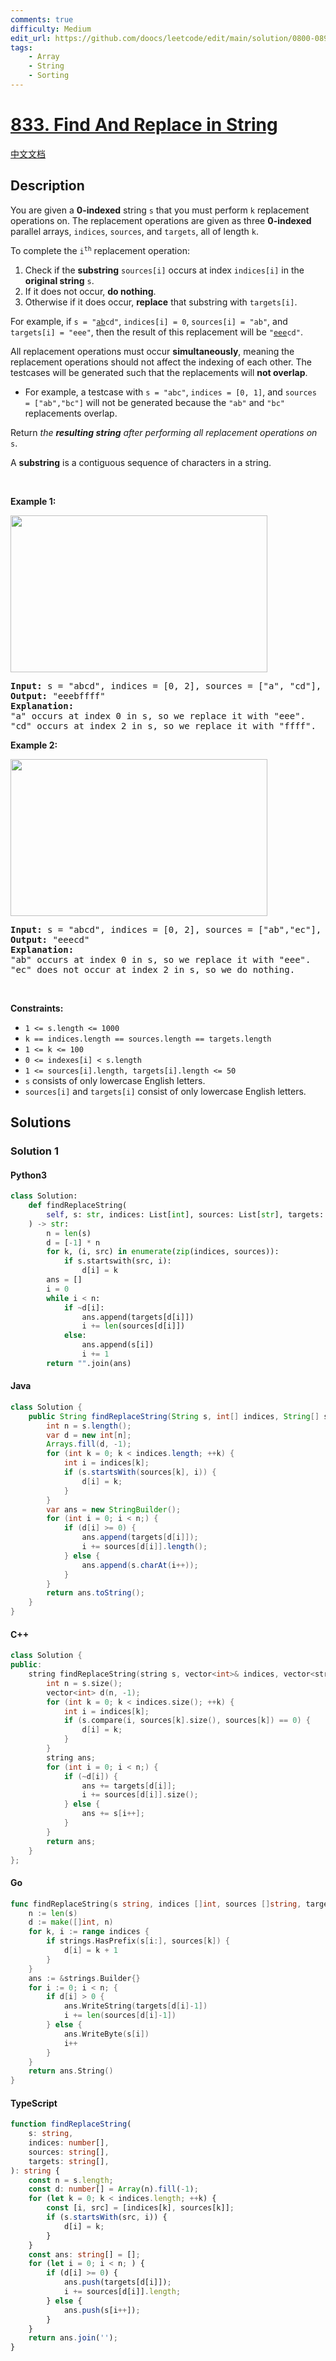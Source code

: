 ```yaml
---
comments: true
difficulty: Medium
edit_url: https://github.com/doocs/leetcode/edit/main/solution/0800-0899/0833.Find%20And%20Replace%20in%20String/README_EN.md
tags:
    - Array
    - String
    - Sorting
---
```


<!-- problem:start -->

# [833. Find And Replace in String](https://leetcode.com/problems/find-and-replace-in-string)

[中文文档](/solution/0800-0899/0833.Find%20And%20Replace%20in%20String/README.md)

## Description

<!-- description:start -->

<p>You are given a <strong>0-indexed</strong> string <code>s</code> that you must perform <code>k</code> replacement operations on. The replacement operations are given as three <strong>0-indexed</strong> parallel arrays, <code>indices</code>, <code>sources</code>, and <code>targets</code>, all of length <code>k</code>.</p>

<p>To complete the <code>i<sup>th</sup></code> replacement operation:</p>

<ol>
	<li>Check if the <strong>substring</strong> <code>sources[i]</code> occurs at index <code>indices[i]</code> in the <strong>original string</strong> <code>s</code>.</li>
	<li>If it does not occur, <strong>do nothing</strong>.</li>
	<li>Otherwise if it does occur, <strong>replace</strong> that substring with <code>targets[i]</code>.</li>
</ol>

<p>For example, if <code>s = &quot;<u>ab</u>cd&quot;</code>, <code>indices[i] = 0</code>, <code>sources[i] = &quot;ab&quot;</code>, and <code>targets[i] = &quot;eee&quot;</code>, then the result of this replacement will be <code>&quot;<u>eee</u>cd&quot;</code>.</p>

<p>All replacement operations must occur <strong>simultaneously</strong>, meaning the replacement operations should not affect the indexing of each other. The testcases will be generated such that the replacements will <strong>not overlap</strong>.</p>

<ul>
	<li>For example, a testcase with <code>s = &quot;abc&quot;</code>, <code>indices = [0, 1]</code>, and <code>sources = [&quot;ab&quot;,&quot;bc&quot;]</code> will not be generated because the <code>&quot;ab&quot;</code> and <code>&quot;bc&quot;</code> replacements overlap.</li>
</ul>

<p>Return <em>the <strong>resulting string</strong> after performing all replacement operations on </em><code>s</code>.</p>

<p>A <strong>substring</strong> is a contiguous sequence of characters in a string.</p>

<p>&nbsp;</p>
<p><strong class="example">Example 1:</strong></p>
<img alt="" src="https://fastly.jsdelivr.net/gh/doocs/leetcode@main/solution/0800-0899/0833.Find%20And%20Replace%20in%20String/images/833-ex1.png" style="width: 411px; height: 251px;" />
<pre>
<strong>Input:</strong> s = &quot;abcd&quot;, indices = [0, 2], sources = [&quot;a&quot;, &quot;cd&quot;], targets = [&quot;eee&quot;, &quot;ffff&quot;]
<strong>Output:</strong> &quot;eeebffff&quot;
<strong>Explanation:</strong>
&quot;a&quot; occurs at index 0 in s, so we replace it with &quot;eee&quot;.
&quot;cd&quot; occurs at index 2 in s, so we replace it with &quot;ffff&quot;.
</pre>

<p><strong class="example">Example 2:</strong></p>
<img alt="" src="https://fastly.jsdelivr.net/gh/doocs/leetcode@main/solution/0800-0899/0833.Find%20And%20Replace%20in%20String/images/833-ex2-1.png" style="width: 411px; height: 251px;" />
<pre>
<strong>Input:</strong> s = &quot;abcd&quot;, indices = [0, 2], sources = [&quot;ab&quot;,&quot;ec&quot;], targets = [&quot;eee&quot;,&quot;ffff&quot;]
<strong>Output:</strong> &quot;eeecd&quot;
<strong>Explanation:</strong>
&quot;ab&quot; occurs at index 0 in s, so we replace it with &quot;eee&quot;.
&quot;ec&quot; does not occur at index 2 in s, so we do nothing.
</pre>

<p>&nbsp;</p>
<p><strong>Constraints:</strong></p>

<ul>
	<li><code>1 &lt;= s.length &lt;= 1000</code></li>
	<li><code>k == indices.length == sources.length == targets.length</code></li>
	<li><code>1 &lt;= k &lt;= 100</code></li>
	<li><code>0 &lt;= indexes[i] &lt; s.length</code></li>
	<li><code>1 &lt;= sources[i].length, targets[i].length &lt;= 50</code></li>
	<li><code>s</code> consists of only lowercase English letters.</li>
	<li><code>sources[i]</code> and <code>targets[i]</code> consist of only lowercase English letters.</li>
</ul>

<!-- description:end -->

## Solutions

<!-- solution:start -->

### Solution 1

<!-- tabs:start -->

#### Python3

```python
class Solution:
    def findReplaceString(
        self, s: str, indices: List[int], sources: List[str], targets: List[str]
    ) -> str:
        n = len(s)
        d = [-1] * n
        for k, (i, src) in enumerate(zip(indices, sources)):
            if s.startswith(src, i):
                d[i] = k
        ans = []
        i = 0
        while i < n:
            if ~d[i]:
                ans.append(targets[d[i]])
                i += len(sources[d[i]])
            else:
                ans.append(s[i])
                i += 1
        return "".join(ans)
```

#### Java

```java
class Solution {
    public String findReplaceString(String s, int[] indices, String[] sources, String[] targets) {
        int n = s.length();
        var d = new int[n];
        Arrays.fill(d, -1);
        for (int k = 0; k < indices.length; ++k) {
            int i = indices[k];
            if (s.startsWith(sources[k], i)) {
                d[i] = k;
            }
        }
        var ans = new StringBuilder();
        for (int i = 0; i < n;) {
            if (d[i] >= 0) {
                ans.append(targets[d[i]]);
                i += sources[d[i]].length();
            } else {
                ans.append(s.charAt(i++));
            }
        }
        return ans.toString();
    }
}
```

#### C++

```cpp
class Solution {
public:
    string findReplaceString(string s, vector<int>& indices, vector<string>& sources, vector<string>& targets) {
        int n = s.size();
        vector<int> d(n, -1);
        for (int k = 0; k < indices.size(); ++k) {
            int i = indices[k];
            if (s.compare(i, sources[k].size(), sources[k]) == 0) {
                d[i] = k;
            }
        }
        string ans;
        for (int i = 0; i < n;) {
            if (~d[i]) {
                ans += targets[d[i]];
                i += sources[d[i]].size();
            } else {
                ans += s[i++];
            }
        }
        return ans;
    }
};
```

#### Go

```go
func findReplaceString(s string, indices []int, sources []string, targets []string) string {
	n := len(s)
	d := make([]int, n)
	for k, i := range indices {
		if strings.HasPrefix(s[i:], sources[k]) {
			d[i] = k + 1
		}
	}
	ans := &strings.Builder{}
	for i := 0; i < n; {
		if d[i] > 0 {
			ans.WriteString(targets[d[i]-1])
			i += len(sources[d[i]-1])
		} else {
			ans.WriteByte(s[i])
			i++
		}
	}
	return ans.String()
}
```

#### TypeScript

```ts
function findReplaceString(
    s: string,
    indices: number[],
    sources: string[],
    targets: string[],
): string {
    const n = s.length;
    const d: number[] = Array(n).fill(-1);
    for (let k = 0; k < indices.length; ++k) {
        const [i, src] = [indices[k], sources[k]];
        if (s.startsWith(src, i)) {
            d[i] = k;
        }
    }
    const ans: string[] = [];
    for (let i = 0; i < n; ) {
        if (d[i] >= 0) {
            ans.push(targets[d[i]]);
            i += sources[d[i]].length;
        } else {
            ans.push(s[i++]);
        }
    }
    return ans.join('');
}
```

<!-- tabs:end -->

<!-- solution:end -->

<!-- problem:end -->
